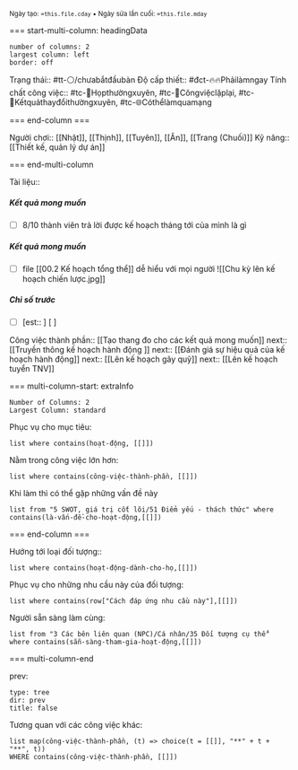 <sub>Ngày tạo: `=this.file.cday` • Ngày sửa lần cuối: `=this.file.mday`</sub>

=== start-multi-column: headingData
```column-settings  
number of columns: 2
largest column: left
border: off
```

Trạng thái:: #tt-⚪/chưabắtđầubàn 
Độ cấp thiết:: #đct-🔥🔥Phảilàmngay
Tính chất công việc:: #tc-💬Họpthườngxuyên, #tc-🔁Côngviệclặplại, #tc-🔁Kếtquảthayđổithườngxuyên, #tc-🌐Cóthểlàmquamạng 

=== end-column ===

Người chơi:: [[Nhật]], [[Thịnh]], [[Tuyên]], [[Ân]], [[Trang (Chuối)]]
Kỹ năng:: [[Thiết kế, quản lý dự án]]

=== end-multi-column

Tài liệu::
##### Kết quả mong muốn
- [ ] 8/10 thành viên trả lời được kế hoạch tháng tới của mình là gì
##### Kết quả mong muốn
- [ ] file [[00.2 Kế hoạch tổng thể]] dễ hiểu với mọi người
![[Chu kỳ lên kế hoạch chiến lược.jpg]]
##### Chỉ số trước
- [ ] [est:: ] [ ]

Công việc thành phần:: [[Tạo thang đo cho các kết quả mong muốn]]
next:: [[Truyền thông kế hoạch hành động ]]
next:: [[Đánh giá sự hiệu quả của kế hoạch hành động]]
next:: [[Lên kế hoạch gây quỹ]]
next:: [[Lên kế hoạch tuyển TNV]]

=== multi-column-start: extraInfo
```column-settings
Number of Columns: 2
Largest Column: standard
```

Phục vụ cho mục tiêu:
```dataview
list where contains(hoạt-động, [[]])
```
Nằm trong công việc lớn hơn:
```dataview
list where contains(công-việc-thành-phần, [[]])
```
Khi làm thì có thể gặp những vấn đề này
```dataview
list from "5 SWOT, giá trị cốt lõi/51 Điểm yếu - thách thức" where contains(là-vấn-đề-cho-hoạt-động,[[]])
```

=== end-column ===

Hướng tới loại đối tượng::
```dataview
list where contains(hoạt-động-dành-cho-họ,[[]])
```
Phục vụ cho những nhu cầu này của đối tượng:
```dataview
list where contains(row["Cách đáp ứng nhu cầu này"],[[]])
```
Người sẵn sàng làm cùng:
```dataview
list from "3 Các bên liên quan (NPC)/Cá nhân/35 Đối tượng cụ thể" where contains(sẵn-sàng-tham-gia-hoạt-động,[[]])
```

=== multi-column-end

prev:
```breadcrumbs
type: tree
dir: prev
title: false
```

Tương quan với các công việc khác:
```dataview 
list map(công-việc-thành-phần, (t) => choice(t = [[]], "**" + t + "**", t))
WHERE contains(công-việc-thành-phần, [[]])
```





